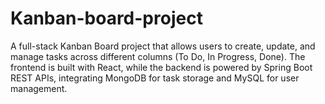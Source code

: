 # Kanban-board-project
A full-stack Kanban Board project that allows users to create, update, and manage tasks across different columns (To Do, In Progress, Done). The frontend is built with React, while the backend is powered by Spring Boot REST APIs, integrating MongoDB for task storage and MySQL for user management.
